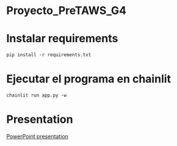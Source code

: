 # Proyecto_PreTAWS_G4

# Instalar requirements

`pip install -r requirements.txt`

# Ejecutar el programa en chainlit

`chainlit run app.py -w`

# Presentation

[PowerPoint presentation]([https://bit.ly/lucy-chatbot-presentation](https://espolec-my.sharepoint.com/:p:/g/personal/vicbguti_espol_edu_ec/Eb8KiMVcEBBFrQ6dPI55W6oBOgWEMMwI7NQIl6jkQeZjsQ)https://espolec-my.sharepoint.com/:p:/g/personal/vicbguti_espol_edu_ec/Eb8KiMVcEBBFrQ6dPI55W6oBOgWEMMwI7NQIl6jkQeZjsQ)
